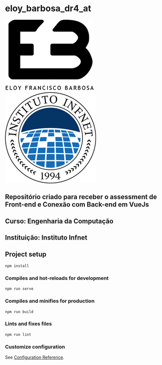 # eloy_barbosa_dr4_at

![Eloy Barbosa Logo](/src/assets/logo.png) ![Infnet Logo](/src/assets/infnetlogo.png)

## Repositório criado para receber o assessment de Front-end e Conexão com Back-end em VueJs

## Curso: Engenharia da Computação
## Instituição: Instituto Infnet

## Project setup
```
npm install
```

### Compiles and hot-reloads for development
```
npm run serve
```

### Compiles and minifies for production
```
npm run build
```

### Lints and fixes files
```
npm run lint
```

### Customize configuration
See [Configuration Reference](https://cli.vuejs.org/config/).
